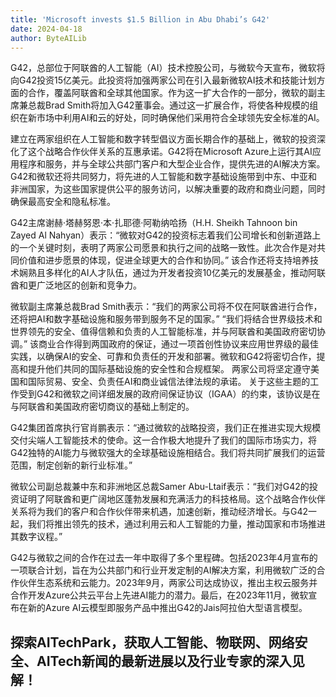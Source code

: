```yaml
---
title: 'Microsoft invests $1.5 Billion in Abu Dhabi’s G42'
date: 2024-04-18
author: ByteAILib
---
```


G42，总部位于阿联酋的人工智能（AI）技术控股公司，与微软今天宣布，微软将向G42投资15亿美元。此投资将加强两家公司在引入最新微软AI技术和技能计划方面的合作，覆盖阿联酋和全球其他国家。作为这一扩大合作的一部分，微软的副主席兼总裁Brad Smith将加入G42董事会。通过这一扩展合作，将使各种规模的组织在新市场中利用AI和云的好处，同时确保他们采用符合全球领先安全标准的AI。

建立在两家组织在人工智能和数字转型倡议方面长期合作的基础上，微软的投资深化了这个战略合作伙伴关系的互惠承诺。G42将在Microsoft Azure上运行其AI应用程序和服务，并与全球公共部门客户和大型企业合作，提供先进的AI解决方案。G42和微软还将共同努力，将先进的人工智能和数字基础设施带到中东、中亚和非洲国家，为这些国家提供公平的服务访问，以解决重要的政府和商业问题，同时确保最高安全和隐私标准。

G42主席谢赫·塔赫努恩·本·扎耶德·阿勒纳哈扬（H.H. Sheikh Tahnoon bin Zayed Al Nahyan）表示：“微软对G42的投资标志着我们公司增长和创新道路上的一个关键时刻，表明了两家公司愿景和执行之间的战略一致性。此次合作是对共同价值和进步愿景的体现，促进全球更大的合作和协同。” 该合作还将支持培养技术娴熟且多样化的AI人才队伍，通过为开发者投资10亿美元的发展基金，推动阿联酋和更广泛地区的创新和竞争力。

微软副主席兼总裁Brad Smith表示：“我们的两家公司将不仅在阿联酋进行合作，还将把AI和数字基础设施和服务带到服务不足的国家。” “我们将结合世界级技术和世界领先的安全、值得信赖和负责的人工智能标准，并与阿联酋和美国政府密切协调。” 该商业合作得到两国政府的保证，通过一项首创性协议来应用世界级的最佳实践，以确保AI的安全、可靠和负责任的开发和部署。微软和G42将密切合作，提高和提升他们共同的国际基础设施的安全性和合规框架。 两家公司将坚定遵守美国和国际贸易、安全、负责任AI和商业诚信法律法规的承诺。 关于这些主题的工作受到G42和微软之间详细发展的政府间保证协议（IGAA）的约束，该协议是在与阿联酋和美国政府密切商议的基础上制定的。

G42集团首席执行官肖鹏表示：“通过微软的战略投资，我们正在推进实现大规模交付尖端人工智能技术的使命。这一合作极大地提升了我们的国际市场实力，将G42独特的AI能力与微软强大的全球基础设施相结合。我们将共同扩展我们的运营范围，制定创新的新行业标准。”

微软公司副总裁兼中东和非洲地区总裁Samer Abu-Ltaif表示：“我们对G42的投资证明了阿联酋和更广阔地区蓬勃发展和充满活力的科技格局。这个战略合作伙伴关系将为我们的客户和合作伙伴带来机遇，加速创新，推动经济增长。与G42一起，我们将推出领先的技术，通过利用云和人工智能的力量，推动国家和市场推进其数字议程。”

G42与微软之间的合作在过去一年中取得了多个里程碑。包括2023年4月宣布的一项联合计划，旨在为公共部门和行业开发定制的AI解决方案，利用微软广泛的合作伙伴生态系统和云能力。2023年9月，两家公司达成协议，推出主权云服务并合作开发Azure公共云平台上先进AI能力的潜力。最后，在2023年11月，微软宣布在新的Azure AI云模型即服务产品中推出G42的Jais阿拉伯大型语言模型。

探索AITechPark，获取人工智能、物联网、网络安全、AITech新闻的最新进展以及行业专家的深入见解！
---
